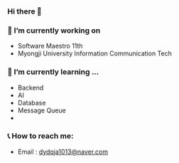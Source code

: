 ### Hi there 👋


### 🤩 I’m currently working on 
- Software Maestro 11th
- Myongji University Information Communication Tech

### 🌱 I’m currently learning ...
- Backend
- AI
- Database
- Message Queue
- 
### 📞 How to reach me: 
- Email : dydqja1013@naver.com


